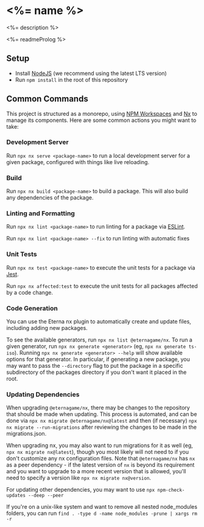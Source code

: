 # <%= name %>

<%= description %>

<%= readmeProlog %>

## Setup

- Install [NodeJS](https://nodejs.org/en/download/) (we recommend using the latest LTS version)
- Run `npm install` in the root of this repository

## Common Commands

This project is structured as a monorepo, using [NPM Workspaces](https://docs.npmjs.com/cli/v8/using-npm/workspaces)
and [Nx](https://nx.dev/) to manage its components. Here are some common actions you might want to take:

### Development Server

Run `npx nx serve <package-name>` to run a local development server for a given package, configured
with things like live reloading.

### Build

Run `npx nx build <package-name>` to build a package. This will also build any dependencies of the package.

### Linting and Formatting

Run `npx nx lint <package-name>` to run linting for a package via [ESLint](https://eslint.org/).

Run `npx nx lint <package-name> --fix` to run linting with automatic fixes

### Unit Tests

Run `npx nx test <package-name>` to execute the unit tests for a package via [Jest](https://jestjs.io/).

Run `npx nx affected:test` to execute the unit tests for all packages affected by a code change.

### Code Generation

You can use the Eterna nx plugin to automatically create and update files, including adding new packages.

To see the available generators, run `npx nx list @eternagame/nx`. To run a given generator,
run `npx nx generate <generator>` (eg, `npx nx generate ts-iso`). Running `npx nx generate <generator> --help`
will show available options for that generator. In particular, if generating a new package, you may want to pass
the `--directory` flag to put the package in a specific subdirectory of the packages directory if you don't
want it placed in the root.

### Updating Dependencies

When upgrading `@eternagame/nx`, there may be changes to the repository that should be made when updating.
This process is automated, and can be done via `npx nx migrate @eternagame/nx@latest` and then (if necessary)
`npx nx migrate --run-migrations` after reviewing the changes to be made in the migrations.json.

When upgrading nx, you may also want to run migrations for it as well (eg, `npx nx migrate nx@latest`),
though you most likely will not need to if you don't customize any nx configuration files. Note that `@eternagame/nx`
has `nx` as a peer dependency - if the latest version of `nx` is beyond its requirement and you want to upgrade
to a more recent version that is allowed, you'll need to specify a version like `npx nx migrate nx@version`.

For updating other dependencies, you may want to use `npx npm-check-updates --deep --peer`

If you're on a unix-like system and want to remove all nested node_modules folders,
you can run `find . -type d -name node_modules -prune | xargs rm -r`
